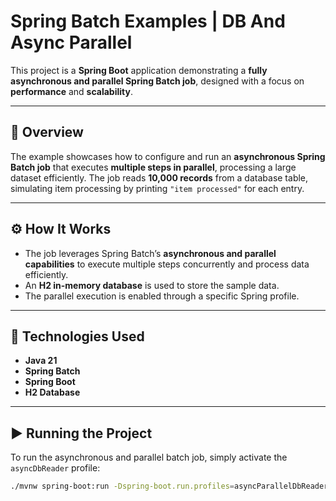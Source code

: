 # Spring Batch Examples | DB And Async Parallel

This project is a **Spring Boot** application demonstrating a **fully asynchronous and parallel Spring Batch job**, designed with a focus on **performance** and **scalability**.

---

## 🚀 Overview

The example showcases how to configure and run an **asynchronous Spring Batch job** that executes **multiple steps in parallel**, processing a large dataset efficiently.
The job reads **10,000 records** from a database table, simulating item processing by printing
`"item processed"` for each entry.

---

## ⚙️ How It Works

* The job leverages Spring Batch’s **asynchronous and parallel capabilities** to execute multiple steps concurrently and process data efficiently.
* An **H2 in-memory database** is used to store the sample data.
* The parallel execution is enabled through a specific Spring profile.

---

## 🧩 Technologies Used

* **Java 21**
* **Spring Batch**
* **Spring Boot**
* **H2 Database**

---

## ▶️ Running the Project

To run the asynchronous and parallel batch job, simply activate the `asyncDbReader` profile:

```bash
./mvnw spring-boot:run -Dspring-boot.run.profiles=asyncParallelDbReader
```
